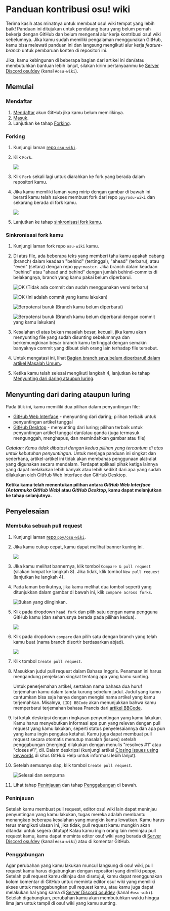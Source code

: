 # Panduan kontribusi osu! wiki

Terima kasih atas minatnya untuk membuat osu! wiki tempat yang lebih baik! Panduan ini ditujukan untuk pendatang baru yang belum pernah bekerja dengan GitHub dan belum mengenal alur kerja kontribusi osu! wiki sebelumnya. Jika kamu sudah memiliki pengalaman menggunakan GitHub, kamu bisa melewati panduan ini dan langsung mengikuti alur kerja *feature-branch* untuk pembaruan konten di repositori ini.

Jika, kamu kebingunan di beberapa bagian dari artikel ini dan/atau membutuhkan bantuan lebih lanjut, silakan kirim pertanyaanmu ke [Server Discord osu!dev](https://discord.gg/ppy) (kanal `#osu-wiki`).

## Memulai

### Mendaftar

1. [Mendaftar](https://github.com/join) akun GitHub jika kamu belum memilikinya.
2. [Masuk](https://github.com/login).
3. Lanjutkan ke tahap [Forking](#forking).

### Forking

1. Kunjungi laman [repo `osu-wiki`](https://github.com/ppy/osu-wiki).

2. Klik `Fork`.

   ![](img/fork.jpg)

3. Klik `Fork` sekali lagi untuk diarahkan ke fork yang berada dalam repositori kamu.

4. Jika kamu memiliki laman yang mirip dengan gambar di bawah ini berarti kamu telah sukses membuat fork dari repo `ppy/osu-wiki` dan sekarang berada di fork kamu.

   ![](img/forked.jpg)

5. Lanjutkan ke tahap [sinkronisasi fork kamu](#sinkronisasi-fork-kamu).

### Sinkronisasi fork kamu

1. Kunjungi laman fork repo `osu-wiki` kamu.

2. Di atas file, ada beberapa teks yang memberi tahu kamu apakah cabang (branch) dalam keadaan "behind" (tertinggal), "ahead" (terbaru), atau "even" (setara) dengan repo `ppy:master.` Jika branch dalam keadaan "behind" atau "ahead and behind" dengan jumlah behind-commits di belakangnya, branch yang kamu pakai belum diperbarui.

   ![](img/fork-even.jpg "OK \(Tidak ada commit dan sudah menggunakan versi terbaru\)")

   ![](img/fork-ahead.jpg "OK \(Ini adalah commit yang kamu lakukan\)")

   ![](img/fork-behind.jpg "Berpotensi buruk \(Branch kamu belum diperbarui\)")

   ![](img/fork-ahead-behind.jpg "Berpotensi buruk \(Branch kamu belum diperbarui dengan commit yang kamu lakukan\)")

3. Kesalahan di atas bukan masalah besar, kecuali, jika kamu akan menyunting file yang sudah disunting sebelumnnya dan berkemungkinan besar branch kamu tertinggal dengan semakin banyaknya commit yang dibuat oleh orang lain terhadap file tersebut.

4. Untuk mengatasi ini, lihat [Bagian branch saya belum diperbarui! dalam artikel Masalah Umum.](/wiki/osu!_wiki_Contribution_Guide/Common_Issues#branch-saya-belum-diperbarui!).

5. Ketika kamu telah selesai mengikuti langkah 4, lanjutkan ke tahap [Menyunting dari daring ataupun luring](#menyunting-dari-daring-ataupun-luring).

## Menyunting dari daring ataupun luring

Pada titik ini, kamu memiliki dua pilihan dalam penyuntingan file:

- [GitHub Web Interface](/wiki/osu!_wiki_Contribution_Guide/GitHub_Web_Interface) - menyunting dari daring; pilihan terbaik untuk penyuntingan artikel tunggal
- [GitHub Desktop](/wiki/osu!_wiki_Contribution_Guide/GitHub_Desktop) - menyunting dari luring; pilihan terbaik untuk penyuntingan artikel tunggal dan/atau ganda (juga termasuk mengunggah, menghapus, dan memindahkan gambar atau file)

*Catatan: Kamu tidak dibatasi dengan kedua pilihan yang tercantum di atas untuk kebutuhan penyuntingan.* Untuk menjaga panduan ini singkat dan sederhana, artikel-artikel ini tidak akan membahas penggunaan alat-alat yang digunakan secara mendalam. Terdapat aplikasi pihak ketiga lainnya yang dapat melakukan lebih banyak atau lebih sedikit dari apa yang sudah dilakukan oleh GitHub Web Interface dan GitHub Desktop.

**Ketika kamu telah menentukan pilihan antara *GitHub Web Interface (Antarmuka GitHub Web)* atau *GitHub Desktop*, kamu dapat melanjutkan ke tahap selanjutnya.**

## Penyelesaian

### Membuka sebuah pull request

1. Kunjungi laman [repo `ppy/osu-wiki`](https://github.com/ppy/osu-wiki).

2. Jika kamu cukup cepat, kamu dapat melihat banner kuning ini.

   ![](img/github-recent.jpg)

3. JIka kamu melihat bannernya, klik tombol `Compare & pull request` (silakan lompat ke langkah 8). Jika tidak, klik tombol `New pull request` (lanjutkan ke langkah 4).

4. Pada laman berikutnya, jika kamu melihat dua tombol seperti yang ditunjukkan dalam gambar di bawah ini, klik `compare across forks`.

   ![](img/compare-across-forks-no.jpg "Bukan yang diinginkan.")

5. Klik pada dropdown `head fork` dan pilih satu dengan nama pengguna GitHub kamu (dan seharusnya berada pada pilihan kedua).

   ![](img/head-fork.jpg)

6. Klik pada dropdown `compare` dan pilih satu dengan branch yang telah kamu buat (nama branch disortir berdasarkan abjad).

   ![](img/compare-branch.jpg)

7. Klik tombol `Create pull request`.

8. Masukkan judul pull request dalam Bahasa Inggris. Penamaan ini harus mengandung penjelasan singkat tentang apa yang kamu sunting.

   Untuk penerjemahan artikel, sertakan nama bahasa dua huruf terjemahan kamu dalam tanda kurung sebelum judul. Judul yang kamu cantumkan bisa saja hanya dengan mengisi nama artikel yang kamu terjemahkan. Misalnya, `[ID] BBCode` akan menunjukkan bahwa kamu memperbarui terjemahan bahasa Prancis dari [artikel BBCode](/wiki/BBCode).

9. Isi kotak deskripsi dengan ringkasan penyuntingan yang kamu lakukan. Kamu harus menyebutkan informasi apa pun yang relevan dengan pull request yang kamu lakukan, seperti status penyelesaiannya dan apa pun yang kamu ingin pengulas ketahui. Kamu juga dapat membuat pull request secara otomatis menutup masalah (issues) setelah penggabungan (merging) dilakukan dengan menulis "resolves #1" atau "closes #1", dll. Dalam deskripsi (kunjungi artikel [Closing issues using keywords](https://help.github.com/articles/closing-issues-using-keywords/) di situs GitHub Help untuk informasi lebih lanjut).

10. Setelah semuanya siap, klik tombol `Create pull request`.

    ![](img/new-pull-request.jpg "Selesai dan sempurna")

11. Lihat tahap [Peninjauan](#peninjauan) dan tahap [Penggabungan](#penggabungan) di bawah.

### Peninjauan

Setelah kamu membuat pull request, editor osu! wiki lain dapat meninjau penyuntingan yang kamu lakukan, tugas mereka adalah membantu menangkap beberapa kesalahan yang mungkin kamu lewatkan. Kamu harus terus mengikuti ulasan ini, jika tidak, pull request kamu mungkin akan ditandai untuk segera ditutup! Kalau kamu ingin orang lain meninjau pull request kamu, kamu dapat meminta editor osu! wiki yang berada di [Server Discord osu!dev](https://discord.gg/ppy) (kanal `#osu-wiki`) atau di komentar GitHub.

### Penggabungan

Agar perubahan yang kamu lakukan muncul langsung di osu! wiki, pull request kamu harus digabungkan dengan repositori yang dimiliki peppy. Setelah pull request kamu ditinjau dan disetujui, kamu dapat menggunakan kolom komentar di GitHub untuk meminta editor osu! wiki yang memiliki akses untuk menggabungkan pull request kamu, atau kamu juga dapat melakukan hal yang sama di [Server Discord osu!dev](https://discord.gg/ppy) (kanal `#osu-wiki`). Setelah digabungkan, perubahan kamu akan membutuhkan waktu hingga lima jam untuk tampil di osu! wiki yang kamu sunting.
